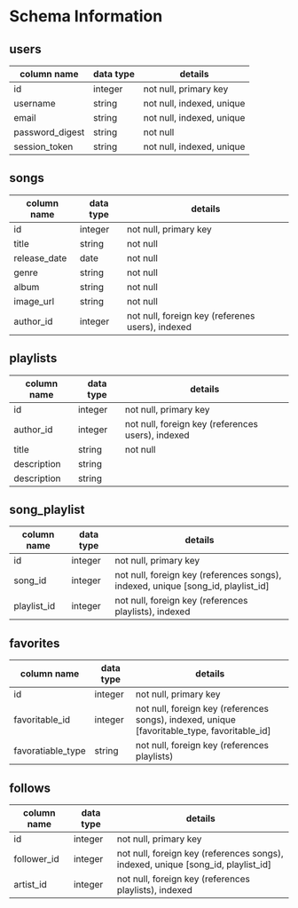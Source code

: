 # Schema Information

## users
column name     | data type | details
----------------|-----------|-----------------------
id              | integer   | not null, primary key
username        | string    | not null, indexed, unique
email           | string    | not null, indexed, unique
password_digest | string    | not null
session_token   | string    | not null, indexed, unique

## songs
column name | data type | details
------------|-----------|-----------------------
id          | integer   | not null, primary key
title       | string    | not null
release_date| date      | not null
genre       | string    | not null
album       | string    | not null
image_url   | string    | not null
author_id   | integer   | not null, foreign key (referenes users), indexed

## playlists
column name | data type | details
------------|-----------|-----------------------
id          | integer   | not null, primary key
author_id   | integer   | not null, foreign key (references users), indexed
title       | string    | not null
description | string    |
description | string    |

## song_playlist
column name | data type | details
------------|-----------|-----------------------
id          | integer   | not null, primary key
song_id     | integer   | not null, foreign key (references songs), indexed, unique [song_id, playlist_id]
playlist_id | integer   | not null, foreign key (references playlists), indexed

## favorites

column name      | data type | details
-----------------|-----------|-----------------------
id               | integer   | not null, primary key
favoritable_id   | integer   | not null, foreign key (references songs), indexed, unique [favoritable_type, favoritable_id]
favoratiable_type| string    | not null, foreign key (references playlists)

## follows

column name | data type | details
------------|-----------|-----------------------
id          | integer   | not null, primary key
follower_id | integer   | not null, foreign key (references songs), indexed, unique [song_id, playlist_id]
artist_id   | integer   | not null, foreign key (references playlists), indexed
